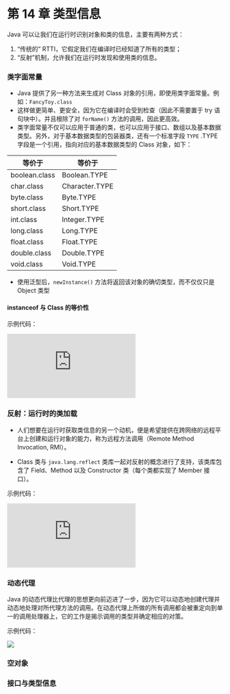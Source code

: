 # 第 14 章  类型信息
Java 可以让我们在运行时识别对象和类的信息，主要有两种方式：

1. “传统的” RTTI，它假定我们在编译时已经知道了所有的类型；
2. “反射”机制，允许我们在运行时发现和使用类的信息。

###  类字面常量

- Java 提供了另一种方法来生成对 Class 对象的引用，即使用类字面常量。例如：`FancyToy.class`
- 这样做更简单、更安全，因为它在编译时会受到检查（因此不需要置于 try 语句块中）。并且根除了对 `forName()` 方法的调用，因此更高效。
- 类字面常量不仅可以应用于普通的类，也可以应用于接口、数组以及基本数据类型。另外，对于基本数据类型的包装器类，还有一个标准字段 `TYPE` .TYPE 字段是一个引用，指向对应的基本数据类型的 Class 对象，如下：

| 等价于        | 等价于         |
| ------------- | -------------- |
| boolean.class | Boolean.TYPE   |
| char.class    | Character.TYPE |
| byte.class    | Byte.TYPE      |
| short.class   | Short.TYPE     |
| int.class     | Integer.TYPE   |
| long.class    | Long.TYPE      |
| float.class   | Float.TYPE     |
| double.class  | Double.TYPE    |
| void.class    | Void.TYPE      |

- 使用泛型后，`newInstance()` 方法将返回该对象的确切类型，而不仅仅只是 Object 类型

####  instanceof 与 Class 的等价性

示例代码：

![](https://github.com/JiaoXR/Reading-Notes/blob/master/codes/TestCode/src/com/jaxer/example/rtti/instance/FamilyVsExtraType.java)

###  反射：运行时的类加载

- 人们想要在运行时获取类信息的另一个动机，便是希望提供在跨网络的远程平台上创建和运行对象的能力，称为远程方法调用（Remote Method Invocation, RMI）。

- Class 类与 `java.lang.reflect` 类库一起对反射的概念进行了支持，该类库包含了 Field、Method 以及 Constructor 类（每个类都实现了 Member 接口）。

示例代码：

![](https://github.com/JiaoXR/Java-Learning/blob/master/Foundation/Java%20%E5%8F%8D%E5%B0%84%E6%9C%BA%E5%88%B6.md)

###  动态代理

Java 的动态代理比代理的思想更向前迈进了一步，因为它可以动态地创建代理并动态地处理对所代理方法的调用。在动态代理上所做的所有调用都会被重定向到单一的调用处理器上，它的工作是揭示调用的类型并确定相应的对策。

示例代码：

![](https://github.com/JiaoXR/Reading-Notes/tree/master/codes/TestCode/src/com/jaxer/example/rtti/proxy/dynamic)

###  空对象

###  接口与类型信息

